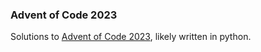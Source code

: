 ### Advent of Code 2023

Solutions to [Advent of Code 2023](https://adventofcode.com/2023), likely written in python.